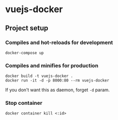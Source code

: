 # vuejs-docker

## Project setup

### Compiles and hot-reloads for development
```
docker-compose up
```

### Compiles and minifies for production
```
docker build -t vuejs-docker .
docker run -it -d -p 8000:80 --rm vuejs-docker
```
If you don't want this as daemon, forget `-d` param.

### Stop container
```
docker container kill <:id>
```